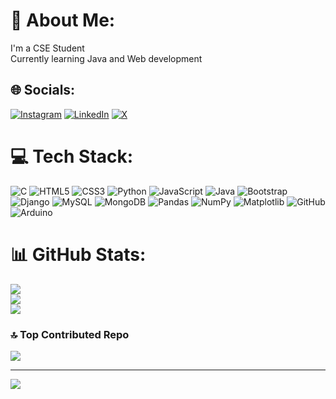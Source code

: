 # 💫 About Me:
I'm a CSE Student<br>Currently learning Java and Web development


## 🌐 Socials:
[![Instagram](https://img.shields.io/badge/Instagram-%23E4405F.svg?logo=Instagram&logoColor=white)](https://instagram.com/https://instagram.com/sneha_ng_75) [![LinkedIn](https://img.shields.io/badge/LinkedIn-%230077B5.svg?logo=linkedin&logoColor=white)](https://linkedin.com/in/https://linkedin.com/in/sneha-n-g-32a8125275) [![X](https://img.shields.io/badge/X-black.svg?logo=X&logoColor=white)](https://x.com/https://x.com/Sneha752003) 

# 💻 Tech Stack:
![C](https://img.shields.io/badge/c-%2300599C.svg?style=plastic&logo=c&logoColor=white) ![HTML5](https://img.shields.io/badge/html5-%23E34F26.svg?style=plastic&logo=html5&logoColor=white) ![CSS3](https://img.shields.io/badge/css3-%231572B6.svg?style=plastic&logo=css3&logoColor=white) ![Python](https://img.shields.io/badge/python-3670A0?style=plastic&logo=python&logoColor=ffdd54) ![JavaScript](https://img.shields.io/badge/javascript-%23323330.svg?style=plastic&logo=javascript&logoColor=%23F7DF1E) ![Java](https://img.shields.io/badge/java-%23ED8B00.svg?style=plastic&logo=openjdk&logoColor=white) ![Bootstrap](https://img.shields.io/badge/bootstrap-%238511FA.svg?style=plastic&logo=bootstrap&logoColor=white) ![Django](https://img.shields.io/badge/django-%23092E20.svg?style=plastic&logo=django&logoColor=white) ![MySQL](https://img.shields.io/badge/mysql-4479A1.svg?style=plastic&logo=mysql&logoColor=white) ![MongoDB](https://img.shields.io/badge/MongoDB-%234ea94b.svg?style=plastic&logo=mongodb&logoColor=white) ![Pandas](https://img.shields.io/badge/pandas-%23150458.svg?style=plastic&logo=pandas&logoColor=white) ![NumPy](https://img.shields.io/badge/numpy-%23013243.svg?style=plastic&logo=numpy&logoColor=white) ![Matplotlib](https://img.shields.io/badge/Matplotlib-%23ffffff.svg?style=plastic&logo=Matplotlib&logoColor=black) ![GitHub](https://img.shields.io/badge/github-%23121011.svg?style=plastic&logo=github&logoColor=white) ![Arduino](https://img.shields.io/badge/-Arduino-00979D?style=plastic&logo=Arduino&logoColor=white)
# 📊 GitHub Stats:
![](https://github-readme-stats.vercel.app/api?username=Sneha753&theme=dark&hide_border=false&include_all_commits=false&count_private=false)<br/>
![](https://github-readme-streak-stats.herokuapp.com/?user=Sneha753&theme=dark&hide_border=false)<br/>
![](https://github-readme-stats.vercel.app/api/top-langs/?username=Sneha753&theme=dark&hide_border=false&include_all_commits=false&count_private=false&layout=compact)

### 🔝 Top Contributed Repo
![](https://github-contributor-stats.vercel.app/api?username=Sneha753&limit=5&theme=dark&combine_all_yearly_contributions=true)

---
[![](https://visitcount.itsvg.in/api?id=Sneha753&icon=0&color=1)](https://visitcount.itsvg.in)

<!-- Proudly created with GPRM ( https://gprm.itsvg.in ) -->
